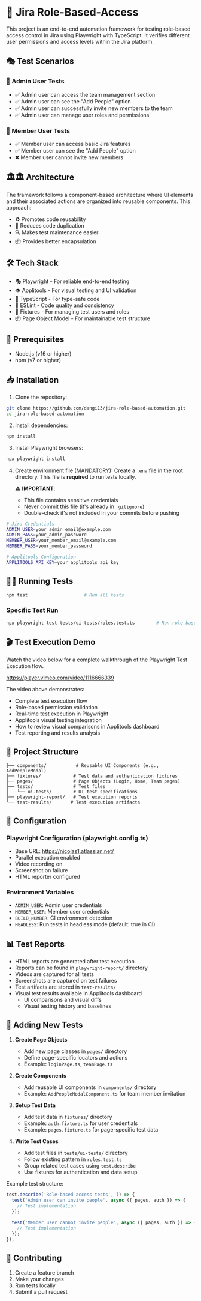 # 🎯 Jira Role-Based-Access

This project is an end-to-end automation framework for testing role-based access control in Jira using Playwright with TypeScript. It verifies different user permissions and access levels within the Jira platform.

## 🎭 Test Scenarios

### 👑 Admin User Tests
- ✅ Admin user can access the team management section
- ✅ Admin user can see the "Add People" option
- ✅ Admin user can successfully invite new members to the team
- ✅ Admin user can manage user roles and permissions

### 👤 Member User Tests
- ✅ Member user can access basic Jira features
- ✅ Member user can see the "Add People" option
- ❌ Member user cannot invite new members

## 🏛️🏛️ Architecture

The framework follows a component-based architecture where UI elements and their associated actions are organized into reusable components. This approach:
- ♻️ Promotes code reusability
- 🎯 Reduces code duplication
- 🔍 Makes test maintenance easier
- 📦 Provides better encapsulation

## 🛠️ Tech Stack

- 🎭 Playwright - For reliable end-to-end testing
- 👁️ Applitools - For visual testing and UI validation
- 🔷 TypeScript - For type-safe code
- 🎯 ESLint - Code quality and consistency
- 🔐 Fixtures - For managing test users and roles
- 📦 Page Object Model - For maintainable test structure

## 🚀 Prerequisites

- Node.js (v16 or higher)
- npm (v7 or higher)

## 📥 Installation

1. Clone the repository:
```bash
git clone https://github.com/dangi13/jira-role-based-automation.git
cd jira-role-based-automation
```

2. Install dependencies:
```bash
npm install
```

3. Install Playwright browsers:
```bash
npx playwright install
```

4. Create environment file (MANDATORY):
   Create a `.env` file in the root directory. This file is **required** to run tests locally.
   
   ⚠️ **IMPORTANT**: 
   - This file contains sensitive credentials
   - Never commit this file (it's already in `.gitignore`)
   - Double-check it's not included in your commits before pushing

```bash
# Jira Credentials
ADMIN_USER=your_admin_email@example.com
ADMIN_PASS=your_admin_password
MEMBER_USER=your_member_email@example.com
MEMBER_PASS=your_member_password

# Applitools Configuration
APPLITOOLS_API_KEY=your_applitools_api_key
```

## 🏃‍♂️ Running Tests

```bash
npm test                     # Run all tests
```

### Specific Test Run
```bash
npx playwright test tests/ui-tests/roles.test.ts        # Run role-based access tests
```

## 🎬 Test Execution Demo

Watch the video below for a complete walkthrough of the Playwright Test Execution flow.

https://player.vimeo.com/video/1116666339


The video above demonstrates:
- Complete test execution flow
- Role-based permission validation
- Real-time test execution in Playwright
- Applitools visual testing integration
- How to review visual comparisons in Applitools dashboard
- Test reporting and results analysis

## 📁 Project Structure

```
├── components/           # Reusable UI Components (e.g., AddPeopleModal)
├── fixtures/            # Test data and authentication fixtures
├── pages/               # Page Objects (Login, Home, Team pages)
├── tests/               # Test files
│   └── ui-tests/        # UI test specifications
├── playwright-report/   # Test execution reports
└── test-results/       # Test execution artifacts
```

## 🔧 Configuration

### Playwright Configuration (playwright.config.ts)
- Base URL: https://nicolas1.atlassian.net/
- Parallel execution enabled
- Video recording on
- Screenshot on failure
- HTML reporter configured

### Environment Variables
- `ADMIN_USER`: Admin user credentials
- `MEMBER_USER`: Member user credentials
- `BUILD_NUMBER`: CI environment detection
- `HEADLESS`: Run tests in headless mode (default: true in CI)

## 📊 Test Reports

- HTML reports are generated after test execution
- Reports can be found in `playwright-report/` directory
- Videos are captured for all tests
- Screenshots are captured on test failures
- Test artifacts are stored in `test-results/`
- Visual test results available in Applitools dashboard
  - UI comparisons and visual diffs
  - Visual testing history and baselines

## 📝 Adding New Tests

1. **Create Page Objects**
   - Add new page classes in `pages/` directory
   - Define page-specific locators and actions
   - Example: `loginPage.ts`, `teamPage.ts`

2. **Create Components**
   - Add reusable UI components in `components/` directory
   - Example: `AddPeopleModalComponent.ts` for team member invitation

3. **Setup Test Data**
   - Add test data in `fixtures/` directory
   - Example: `auth.fixture.ts` for user credentials
   - Example: `pages.fixture.ts` for page-specific test data

4. **Write Test Cases**
   - Add test files in `tests/ui-tests/` directory
   - Follow existing pattern in `roles.test.ts`
   - Group related test cases using `test.describe`
   - Use fixtures for authentication and data setup

Example test structure:
```typescript
test.describe('Role-based access tests', () => {
  test('Admin user can invite people', async ({ pages, auth }) => {
    // Test implementation
  });
  
  test('Member user cannot invite people', async ({ pages, auth }) => {
    // Test implementation
  });
});
```

## 🤝 Contributing

1. Create a feature branch
2. Make your changes
3. Run tests locally
4. Submit a pull request